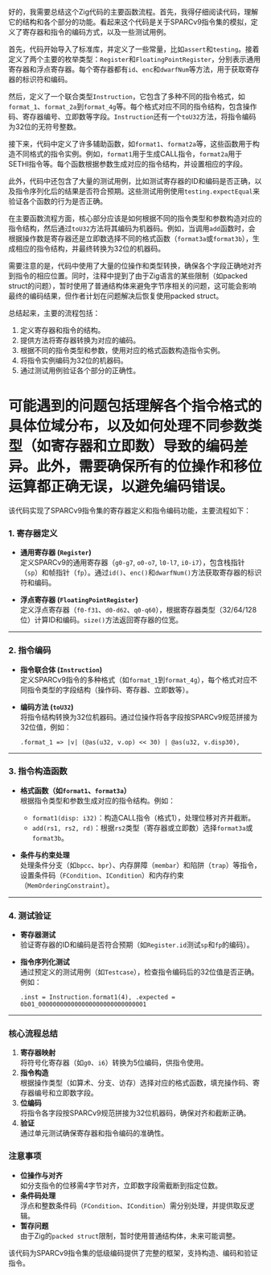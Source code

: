 好的，我需要总结这个Zig代码的主要函数流程。首先，我得仔细阅读代码，理解它的结构和各个部分的功能。看起来这个代码是关于SPARCv9指令集的模拟，定义了寄存器和指令的编码方式，以及一些测试用例。

首先，代码开始导入了标准库，并定义了一些常量，比如`assert`和`testing`。接着定义了两个主要的枚举类型：`Register`和`FloatingPointRegister`，分别表示通用寄存器和浮点寄存器。每个寄存器都有`id`、`enc`和`dwarfNum`等方法，用于获取寄存器的标识符和编码。

然后，定义了一个联合类型`Instruction`，它包含了多种不同的指令格式，如`format_1`、`format_2a`到`format_4g`等。每个格式对应不同的指令结构，包含操作码、寄存器编号、立即数等字段。`Instruction`还有一个`toU32`方法，将指令编码为32位的无符号整数。

接下来，代码中定义了许多辅助函数，如`format1`、`format2a`等，这些函数用于构造不同格式的指令实例。例如，`format1`用于生成CALL指令，`format2a`用于SETHI指令等。每个函数根据参数生成对应的指令结构，并设置相应的字段。

此外，代码中还包含了大量的测试用例，比如测试寄存器的ID和编码是否正确，以及指令序列化后的结果是否符合预期。这些测试用例使用`testing.expectEqual`来验证各个函数的行为是否正确。

在主要函数流程方面，核心部分应该是如何根据不同的指令类型和参数构造对应的指令结构，然后通过`toU32`方法将其编码为机器码。例如，当调用`add`函数时，会根据操作数是寄存器还是立即数选择不同的格式函数（`format3a`或`format3b`），生成相应的指令结构，并最终转换为32位的机器码。

需要注意的是，代码中使用了大量的位操作和类型转换，确保各个字段正确地对齐到指令的相应位置。同时，注释中提到了由于Zig语言的某些限制（如packed struct的问题），暂时使用了普通结构体来避免字节序相关的问题，这可能会影响最终的编码结果，但作者计划在问题解决后恢复使用packed struct。

总结起来，主要的流程包括：
1. 定义寄存器和指令的结构。
2. 提供方法将寄存器转换为对应的编码。
3. 根据不同的指令类型和参数，使用对应的格式函数构造指令实例。
4. 将指令实例编码为32位的机器码。
5. 通过测试用例验证各个部分的正确性。

可能遇到的问题包括理解各个指令格式的具体位域分布，以及如何处理不同参数类型（如寄存器和立即数）导致的编码差异。此外，需要确保所有的位操作和移位运算都正确无误，以避免编码错误。
================================================
该代码实现了SPARCv9指令集的寄存器定义和指令编码功能，主要流程如下：

### 1. **寄存器定义**
- **通用寄存器 (`Register`)**  
  定义SPARCv9的通用寄存器（`g0-g7`, `o0-o7`, `l0-l7`, `i0-i7`），包含栈指针（`sp`）和帧指针（`fp`）。通过`id()`、`enc()`和`dwarfNum()`方法获取寄存器的标识符和编码。
  
- **浮点寄存器 (`FloatingPointRegister`)**  
  定义浮点寄存器（`f0-f31`、`d0-d62`、`q0-q60`），根据寄存器类型（32/64/128位）计算ID和编码。`size()`方法返回寄存器的位宽。

---

### 2. **指令编码**
- **指令联合体 (`Instruction`)**  
  定义SPARCv9指令的多种格式（如`format_1`到`format_4g`），每个格式对应不同指令类型的字段结构（操作码、寄存器、立即数等）。

- **编码方法 (`toU32`)**  
  将指令结构转换为32位机器码。通过位操作将各字段按SPARCv9规范拼接为32位值，例如：
  ```zig
  .format_1 => |v| (@as(u32, v.op) << 30) | @as(u32, v.disp30),
  ```

---

### 3. **指令构造函数**
- **格式函数（如`format1`、`format3a`）**  
  根据指令类型和参数生成对应的指令结构。例如：
  - `format1(disp: i32)`：构造CALL指令（格式1），处理位移对齐并截断。
  - `add(rs1, rs2, rd)`：根据`rs2`类型（寄存器或立即数）选择`format3a`或`format3b`。

- **条件与约束处理**  
  处理条件分支（如`bpcc`、`bpr`）、内存屏障（`membar`）和陷阱（`trap`）等指令，设置条件码（`FCondition`、`ICondition`）和内存约束（`MemOrderingConstraint`）。

---

### 4. **测试验证**
- **寄存器测试**  
  验证寄存器的ID和编码是否符合预期（如`Register.id`测试`sp`和`fp`的编码）。

- **指令序列化测试**  
  通过预定义的测试用例（如`Testcase`），检查指令编码后的32位值是否正确。例如：
  ```zig
  .inst = Instruction.format1(4), .expected = 0b01_000000000000000000000000000001
  ```

---

### 核心流程总结
1. **寄存器映射**  
   将符号化寄存器（如`g0`、`i6`）转换为5位编码，供指令使用。
2. **指令构造**  
   根据操作类型（如算术、分支、访存）选择对应的格式函数，填充操作码、寄存器编号和立即数字段。
3. **位编码**  
   将指令各字段按SPARCv9规范拼接为32位机器码，确保对齐和截断正确。
4. **验证**  
   通过单元测试确保寄存器和指令编码的准确性。

### 注意事项
- **位操作与对齐**  
  如分支指令的位移需4字节对齐，立即数字段需截断到指定位数。
- **条件码处理**  
  浮点和整数条件码（`FCondition`、`ICondition`）需分别处理，并提供取反逻辑。
- **暂存问题**  
  由于Zig的`packed struct`限制，暂时使用普通结构体，未来可能调整。

该代码为SPARCv9指令集的低级编码提供了完整的框架，支持构造、编码和验证指令。